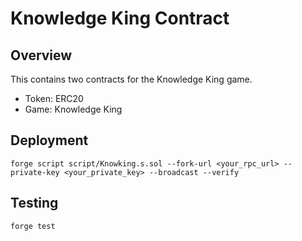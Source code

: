 # Knowledge King Contract
## Overview
This contains two contracts for the Knowledge King game.
- Token: ERC20
- Game: Knowledge King

## Deployment
`forge script script/Knowking.s.sol --fork-url <your_rpc_url> --private-key <your_private_key> --broadcast --verify`

## Testing
`forge test`
